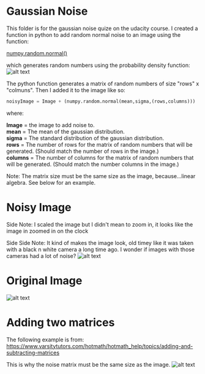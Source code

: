 # Gaussian Noise

This folder is for the gaussian noise quize on the udacity course. I created a function in python to add random normal noise to an image using the function:

[numpy.random.normal()](https://docs.scipy.org/doc/numpy/reference/generated/numpy.random.normal.html)

which generates random numbers using the probability density function:
![alt text](https://raw.github.com/ataffe/computer_vision/master/Math_Screenshots/Gaussian_Noise.PNG)  

The python function generates a matrix of random numbers of size "rows" x "colmuns". Then I added it to the image like so:  
``` python
noisyImage = Image + (numpy.random.normal(mean,sigma,(rows,columns)))
```
where:

**Image** = the image to add noise to.  
**mean** = The mean of the gaussian distribution.  
**sigma** = The standard distribution of the gaussian distribution.  
**rows** = The number of rows for the matrix of random numbers that will be generated. (Should match the number of rows in the image.)  
**columns** = The number of columns for the matrix of random numbers that will be generated. (Should match the number columns in the image.)  

Note: The matrix size must be the same size as the image, because...linear algebra. See below for an example.

# Noisy Image
Side Note: I scaled the image but I didn't mean to zoom in, it looks like the image in zoomed in on the clock

Side Side Note: It kind of makes the image look, old timey like it was taken with a black n white camera a long time ago. I wonder if images with those cameras had a lot of noise?
![alt text](https://raw.github.com/ataffe/computer_vision/master/3_Gaussian_Noise/noisy.jpg)

# Original Image
![alt text](https://raw.github.com/ataffe/computer_vision/master/3_Gaussian_Noise/grand.jpg)

# Adding two matrices
The following example is from: https://www.varsitytutors.com/hotmath/hotmath_help/topics/adding-and-subtracting-matrices

This is why the noise matrix must be the same size as the image.
![alt text](https://raw.github.com/ataffe/computer_vision/master/Math_Screenshots/adding_matrices.PNG) 
